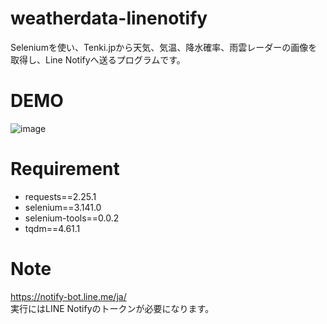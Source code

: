# weatherdata-linenotify

Seleniumを使い、Tenki.jpから天気、気温、降水確率、雨雲レーダーの画像を取得し、Line Notifyへ送るプログラムです。


# DEMO

![image](https://user-images.githubusercontent.com/81449758/125388921-5d719580-e3db-11eb-9ee3-50eb7c17c841.png)

# Requirement

* requests==2.25.1
* selenium==3.141.0
* selenium-tools==0.0.2
* tqdm==4.61.1


# Note

https://notify-bot.line.me/ja/
<br>実行にはLINE Notifyのトークンが必要になります。
